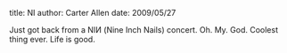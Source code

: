 title: NI
author: Carter Allen
date: 2009/05/27

Just got back from a NIИ (Nine Inch Nails) concert. Oh. My. God. Coolest thing ever. Life is good.
